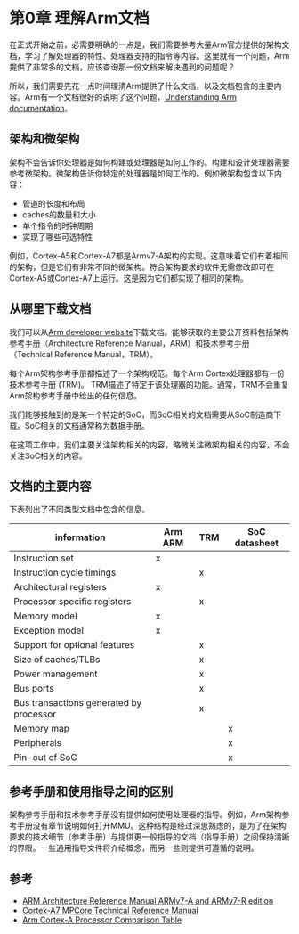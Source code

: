 # 第0章 理解Arm文档

在正式开始之前，必需要明确的一点是，我们需要参考大量Arm官方提供的架构文档，学习了解处理器的特性、处理器支持的指令等内容。这里就有一个问题，Arm提供了非常多的文档，应该查询那一份文档来解决遇到的问题呢？

所以，我们需要先花一点时间理清Arm提供了什么文档，以及文档包含的主要内容。Arm有一个文档很好的说明了这个问题，[Understanding Arm documentation](https://developer.arm.com/documentation/102404/0200/Understanding-Arm-documentation)。

## 架构和微架构

架构不会告诉你处理器是如何构建或处理器是如何工作的。构建和设计处理器需要参考微架构。微架构告诉你特定的处理器是如何工作的。例如微架构包含以下内容：
* 管道的长度和布局
* caches的数量和大小
* 单个指令的时钟周期
* 实现了哪些可选特性

例如，Cortex-A5和Cortex-A7都是Armv7-A架构的实现。这意味着它们有着相同的架构，但是它们有非常不同的微架构。符合架构要求的软件无需修改即可在Cortex-A5或Cortex-A7上运行。这是因为它们都实现了相同的架构。

## 从哪里下载文档

我们可以从[Arm developer website](https://developer.arm.com/)下载文档。能够获取的主要公开资料包括架构参考手册（Architecture Reference Manual，ARM）和技术参考手册（Technical Reference Manual，TRM）。

每个Arm架构参考手册都描述了一个架构规范。每个Arm Cortex处理器都有一份技术参考手册 (TRM)。 TRM描述了特定于该处理器的功能。通常，TRM不会重复Arm架构参考手册中给出的任何信息。

我们能够接触到的是某一个特定的SoC，而SoC相关的文档需要从SoC制造商下载。SoC相关的文档通常称为数据手册。

在这项工作中，我们主要关注架构相关的内容，略微关注微架构相关的内容，不会关注SoC相关的内容。

## 文档的主要内容

下表列出了不同类型文档中包含的信息。

| information                             | Arm ARM | TRM | SoC datasheet |
| -                                       | -       | -   | -             |
| Instruction set                         | x       |     |               |
| Instruction cycle timings               |         | x   |               |
| Architectural registers                 | x       |     |               |
| Processor specific registers            |         | x   |               |
| Memory model                            | x       |     |               |
| Exception model                         | x       |     |               |
| Support for optional features           |         | x   |               |
| Size of caches/TLBs                     |         | x   |               |
| Power management                        |         | x   |               |
| Bus ports                               |         | x   |               |
| Bus transactions generated by processor |         | x   |               |
| Memory map                              |         |     | x             |
| Peripherals                             |         |     | x             |
| Pin-out of SoC                          |         |     | x             |

## 参考手册和使用指导之间的区别

架构参考手册和技术参考手册没有提供如何使用处理器的指导。例如，Arm架构参考手册没有章节说明如何打开MMU。这种结构是经过深思熟虑的，是为了在架构要求的技术细节（参考手册）与提供更一般指导的文档（指导手册）之间保持清晰的界限。一些通用指导文件将介绍概念，而另一些则提供可遵循的说明。

## 参考

* [ARM Architecture Reference Manual ARMv7-A and ARMv7-R edition](https://developer.arm.com/documentation/ddi0406/latest)
* [Cortex-A7 MPCore Technical Reference Manual](https://developer.arm.com/documentation/ddi0464/d/)
* [Arm Cortex-A Processor Comparison Table](https://developer.arm.com/-/media/Arm%20Developer%20Community/PDF/Cortex-A%20R%20M%20datasheets/Arm%20Cortex-A%20Comparison%20Table_v4.pdf?revision=ff02efe8-e170-4cc0-ae66-9b1ef1dd3b8b)
